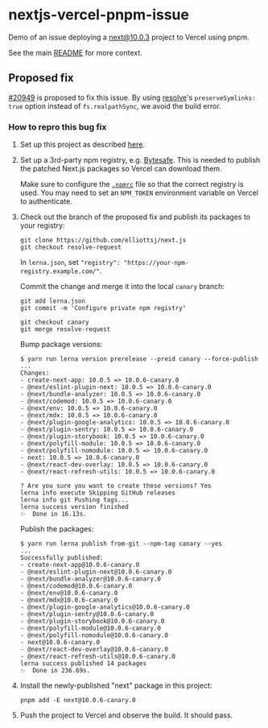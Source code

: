 # nextjs-vercel-pnpm-issue

Demo of an issue deploying a next@10.0.3 project to Vercel using pnpm.

See the main [README](https://github.com/elliottsj/nextjs-vercel-pnpm-issue/blob/master/README.md) for more context.

## Proposed fix

[#20949](https://github.com/vercel/next.js/pull/20949) is proposed to fix this issue. By using [resolve](https://github.com/browserify/resolve)'s `preserveSymlinks: true` option instead of `fs.realpathSync`, we avoid the build error.

### How to repro this bug fix

1. Set up this project as described [here](https://github.com/elliottsj/nextjs-vercel-pnpm-issue/tree/master#repro).
2. Set up a 3rd-party npm registry, e.g. [Bytesafe](https://bytesafe.dev/). This is needed to publish the patched Next.js packages so Vercel can download them.

    Make sure to configure the [`.npmrc`](.npmrc) file so that the correct registry is used. You may need to set an `NPM_TOKEN` environment variable on Vercel to authenticate.

3. Check out the branch of the proposed fix and publish its packages to your registry:

    ```shell
    git clone https://github.com/elliottsj/next.js
    git checkout resolve-request
    ```

    In `lerna.json`, set `"registry": "https://your-npm-registry.example.com/"`.

    Commit the change and merge it into the local `canary` branch:

    ```shell
    git add lerna.json
    git commit -m 'Configure private npm registry'

    git checkout canary
    git merge resolve-request
    ```

    Bump package versions:

    ```shell
    $ yarn run lerna version prerelease --preid canary --force-publish
    ...
    Changes:
    - create-next-app: 10.0.5 => 10.0.6-canary.0
    - @next/eslint-plugin-next: 10.0.5 => 10.0.6-canary.0
    - @next/bundle-analyzer: 10.0.5 => 10.0.6-canary.0
    - @next/codemod: 10.0.5 => 10.0.6-canary.0
    - @next/env: 10.0.5 => 10.0.6-canary.0
    - @next/mdx: 10.0.5 => 10.0.6-canary.0
    - @next/plugin-google-analytics: 10.0.5 => 10.0.6-canary.0
    - @next/plugin-sentry: 10.0.5 => 10.0.6-canary.0
    - @next/plugin-storybook: 10.0.5 => 10.0.6-canary.0
    - @next/polyfill-module: 10.0.5 => 10.0.6-canary.0
    - @next/polyfill-nomodule: 10.0.5 => 10.0.6-canary.0
    - next: 10.0.5 => 10.0.6-canary.0
    - @next/react-dev-overlay: 10.0.5 => 10.0.6-canary.0
    - @next/react-refresh-utils: 10.0.5 => 10.0.6-canary.0

    ? Are you sure you want to create these versions? Yes
    lerna info execute Skipping GitHub releases
    lerna info git Pushing tags...
    lerna success version finished
    ✨  Done in 16.13s.
    ```

    Publish the packages:

    ```shell
    $ yarn run lerna publish from-git --npm-tag canary --yes
    ...
    Successfully published:
    - create-next-app@10.0.6-canary.0
    - @next/eslint-plugin-next@10.0.6-canary.0
    - @next/bundle-analyzer@10.0.6-canary.0
    - @next/codemod@10.0.6-canary.0
    - @next/env@10.0.6-canary.0
    - @next/mdx@10.0.6-canary.0
    - @next/plugin-google-analytics@10.0.6-canary.0
    - @next/plugin-sentry@10.0.6-canary.0
    - @next/plugin-storybook@10.0.6-canary.0
    - @next/polyfill-module@10.0.6-canary.0
    - @next/polyfill-nomodule@10.0.6-canary.0
    - next@10.0.6-canary.0
    - @next/react-dev-overlay@10.0.6-canary.0
    - @next/react-refresh-utils@10.0.6-canary.0
    lerna success published 14 packages
    ✨  Done in 236.69s.
    ```

4. Install the newly-published "next" package in this project:

    ```shell
    pnpm add -E next@10.0.6-canary.0
    ```

5. Push the project to Vercel and observe the build. It should pass.
